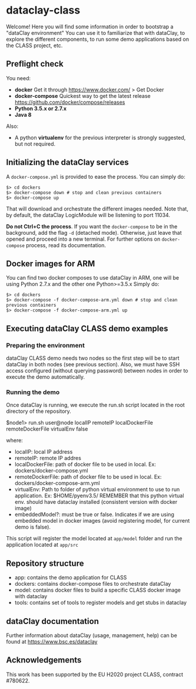 # dataclay-class

Welcome! Here you will find some information in order to bootstrap a "dataClay environment"
You can use it to familiarize that with dataClay, to explore the different components, to run some demo 
applications based on the CLASS project, etc.

## Preflight check

You need:

  - **docker** Get it through https://www.docker.com/ > Get Docker
  - **docker-compose** Quickest way to get the latest release https://github.com/docker/compose/releases
  - **Python 3.5.x or 2.7.x**
  - **Java 8**

Also:
  - A python **virtualenv** for the previous interpreter is strongly suggested, but not required.
  
## Initializing the dataClay services

A `docker-compose.yml` is provided to ease the process. You can simply do:

    $> cd dockers
    $> docker-compose down # stop and clean previous containers
    $> docker-compose up

That will download and orchestrate the different images needed. Note that, 
by default, the dataClay LogicModule will be listening to port 11034.

**Do not Ctrl+C the process**. If you want the `docker-compose` to be in the
background, add the flag `-d` (detached mode). Otherwise, just leave that 
opened and proceed into a new terminal. For further options on `docker-compose`
process, read its documentation.

## Docker images for ARM 

You can find two docker composes to use dataClay in ARM, one will be using Python 2.7.x and the other one Python>=3.5.x
Simply do:

    $> cd dockers
    $> docker-compose -f docker-compose-arm.yml down # stop and clean previous containers
    $> docker-compose -f docker-compose-arm.yml up
    
## Executing dataClay CLASS demo examples

### Preparing the environment

dataClay CLASS demo needs two nodes so the first step will be to start dataClay 
in both nodes (see previous section).
Also, we must have SSH access configured (without querying password) between nodes in order
to execute the demo automatically. 

### Running the demo

Once dataClay is running, we execute the run.sh script located in the root directory of the repository. 

  $node1> run.sh user@node localIP remoteIP localDockerFile remoteDockerFile virtualEnv false

where: 
- localIP: local IP address
- remoteIP: remote IP addres
- localDockerFile: path of docker file to be used in local. Ex: dockers/docker-compose.yml
- remoteDockerFile: path of docker file to be used in local. Ex: dockers/docker-compose-arm.yml
- virtualEnv: Path to folder of python virtual environment to use to run application. Ex: $HOME/pyenv3.5/
REMEMBER that this python virtual env. should have dataclay installed (consistent version with docker image)
- embeddedModel?: must be true or false. Indicates if we are using embedded model in docker images (avoid registering model, for current demo is false).

This script will register the model located at `app/model` folder and run the application located at `app/src`

## Repository structure

- app: contains the demo application for CLASS 
- dockers: contains docker-compose files to orchestrate dataClay 
- model: contains docker files to build a specific CLASS docker image with dataclay
- tools: contains set of tools to register models and get stubs in dataclay 

## dataClay documentation 

Further information about dataClay (usage, management, help) can be found at https://www.bsc.es/dataclay

## Acknowledgements

This work has been supported by the EU H2020 project CLASS, contract #780622.
